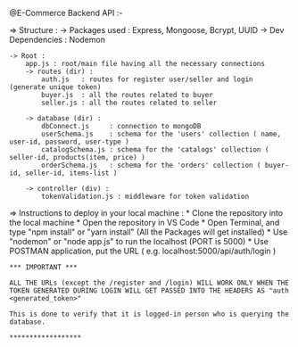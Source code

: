 @E-Commerce Backend API :-

=> Structure :
    -> Packages used    : Express, Mongoose, Bcrypt, UUID
    -> Dev Dependencies : Nodemon

    -> Root :
        app.js : root/main file having all the necessary connections
        -> routes (dir) :
            auth.js   : routes for register user/seller and login (generate unique token)
            buyer.js  : all the routes related to buyer
            seller.js : all the routes related to seller
        
        -> database (dir) :
            dbConnect.js     : connection to mongoDB
            userSchema.js    : schema for the 'users' collection ( name, user-id, password, user-type )
            catalogSchema.js : schema for the 'catalogs' collection ( seller-id, products(item, price) )
            orderSchema.js   : schema for the 'orders' collection ( buyer-id, seller-id, items-list )

        -> controller (div) :
            tokenValidation.js : middleware for token validation


=> Instructions to deploy in your local machine :
    * Clone the repository into the local machine
    * Open the repository in VS Code
    * Open Terminal, and type "npm install" or "yarn install" (All the Packages will get installed)
    * Use "nodemon" or "node app.js" to run the localhost (PORT is 5000)
    * Use POSTMAN application, put the URL ( e.g. localhost:5000/api/auth/login )
    
    *** IMPORTANT ***
    
    ALL THE URLs (except the /register and /login) WILL WORK ONLY WHEN THE TOKEN GENERATED DURING LOGIN WILL GET PASSED INTO THE HEADERS AS "auth <generated_token>"

    This is done to verify that it is logged-in person who is querying the database.
    
    ******************